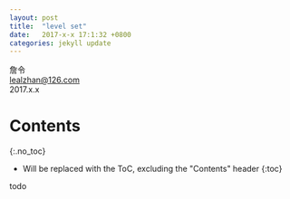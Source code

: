 ```yaml
---
layout: post
title:  "level set"
date:   2017-x-x 17:1:32 +0800
categories: jekyll update
---
```


詹令   
lealzhan@126.com    
2017.x.x   

# Contents
{:.no_toc}

* Will be replaced with the ToC, excluding the "Contents" header
{:toc}

todo



